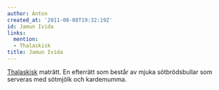 ```yaml
---
author: Anton
created_at: '2011-08-08T19:32:19Z'
id: Jamun Ivida
links:
  mention:
  - Thalaskisk
title: Jamun Ivida
---
```


[Thalaskisk] maträtt. En efterrätt som består av mjuka sötbrödsbullar som serveras med sötmjölk och
kardemumma.

  [Thalaskisk]: Thalaskisk
